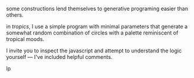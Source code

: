 some constructions lend themselves to generative programing easier than others.

in *tropics*, I use a simple program with minimal parameters that generate a somewhat random combination of circles with a palette reminiscent of tropical moods.

I invite you to inspect the javascript and attempt to understand the logic yourself — I've included helpful comments.

lp
